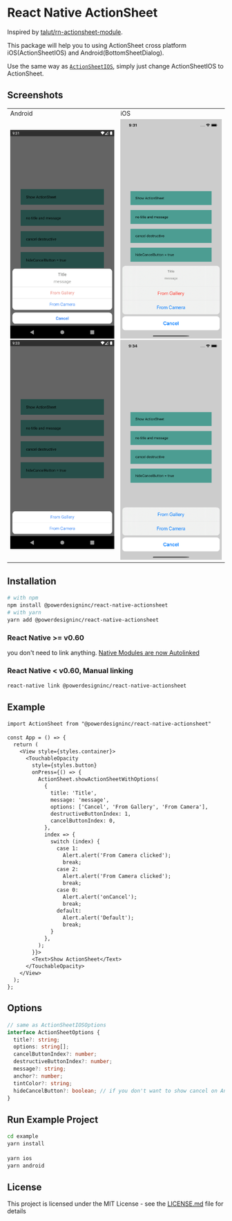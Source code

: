 # React Native ActionSheet
Inspired by [talut/rn-actionsheet-module](https://github.com/talut/rn-actionsheet-module).

This package will help you to using ActionSheet cross platform iOS(ActionSheetIOS) and Android(BottomSheetDialog). 

Use the same way as [`ActionSheetIOS`](https://facebook.github.io/react-native/docs/actionsheetios), simply just change ActionSheetIOS to ActionSheet.

## Screenshots
<table>
  <tr>
    <td>
      Android
    </td>
    <td>
      iOS
    </td>
  </tr>
  <tr>
    <td>
      <img src="./docs/android-1.png"> 
      <br>
      <img src="./docs/android-2.png">
    </td>
    <td>
      <img src="./docs/ios-1.png">
      <br>
      <img src="./docs/ios-2.png">
    </td>
  </tr>
<table>

## Installation

``` bash
# with npm
npm install @powerdesigninc/react-native-actionsheet
# with yarn
yarn add @powerdesigninc/react-native-actionsheet
```

### React Native >= v0.60

you don't need to link anything. [Native Modules are now Autolinked](https://facebook.github.io/react-native/blog/2019/07/03/version-60#native-modules-are-now-autolinked)

### React Native < v0.60, Manual linking

```
react-native link @powerdesigninc/react-native-actionsheet
```

## Example

``` tsx
import ActionSheet from "@powerdesigninc/react-native-actionsheet"

const App = () => {
  return (
    <View style={styles.container}>
      <TouchableOpacity
        style={styles.button}
        onPress={() => {
          ActionSheet.showActionSheetWithOptions(
            {
              title: 'Title',
              message: 'message',
              options: ['Cancel', 'From Gallery', 'From Camera'],
              destructiveButtonIndex: 1,
              cancelButtonIndex: 0,
            },
            index => {
              switch (index) {
                case 1: 
                  Alert.alert('From Camera clicked');
                  break;
                case 2: 
                  Alert.alert('From Camera clicked');
                  break;
                case 0: 
                  Alert.alert('onCancel');
                  break;
                default: 
                  Alert.alert('Default');
                  break;
              }
            },
          );
        }}>
        <Text>Show ActionSheet</Text>
      </TouchableOpacity>
    </View>
  );
};
```

## Options
``` typescript
// same as ActionSheetIOSOptions
interface ActionSheetOptions {
  title?: string;
  options: string[];
  cancelButtonIndex?: number;
  destructiveButtonIndex?: number;
  message?: string;
  anchor?: number;
  tintColor?: string;
  hideCancelButton?: boolean; // if you don't want to show cancel on Android, but no effect on iOS
}
```

## Run Example Project
``` bash
cd example
yarn install

yarn ios
yarn android
```

## License
This project is licensed under the MIT License - see the [LICENSE.md](./LICENSE.md) file for details
